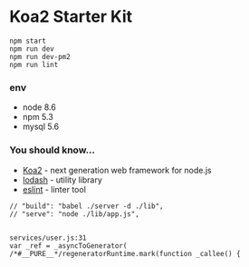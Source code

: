 # Koa2 Starter Kit

```
npm start
npm run dev
npm run dev-pm2
npm run lint
```

### env

* node 8.6
* npm 5.3
* mysql 5.6

### You should know...

* [Koa2](http://koajs.com/) - next generation web framework for node.js
* [lodash](https://lodash.com/) - utility library
* [eslint](https://eslint.org/) - linter tool


```
// "build": "babel ./server -d ./lib",
// "serve": "node ./lib/app.js",


services/user.js:31
var _ref = _asyncToGenerator( /*#__PURE__*/regeneratorRuntime.mark(function _callee() {
```
